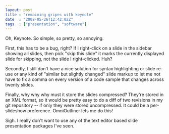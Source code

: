 ```yaml
---
layout: post
title : "remaining gripes with keynote"
date  : "2008-05-26T12:42:02Z"
tags  : ["presentation", "software"]
---
```

Oh, Keynote.  So simple, so pretty, so annoying.

First, this has to be a bug, right?  If I right-click on a slide in the sidebar showing all slides, then pick "skip this slide" it marks the currently displayed slide for skipping, not the slide I right-clicked.  Huh?

Secondly, I still don't have a nice solution for syntax highlighting or slide re-use or any kind of "similar but slightly changed" slide markup to let me not have to fix a comma on every version of a code sample that changes across twenty slides.

Finally, why why why must it store the slides compressed?  They're stored in an XML format, so it would be pretty easy to do a diff of two revisions in my git repository -- if only they were stored uncompressed.  It could be a per-slideshow preference.  OmniOutliner lets me do this!

Sigh.  I really don't want to use any of the text editor based slide presentation packages I've seen. 
